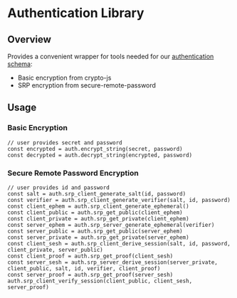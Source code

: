 # Authentication Library

## Overview
Provides a convenient wrapper for tools needed for our [authentication schema](../../docs/authentication.md):
- Basic encryption from crypto-js
- SRP encryption from secure-remote-password

## Usage

### Basic Encryption
```
// user provides secret and password
const encrypted = auth.encrypt_string(secret, password)
const decrypted = auth.decrypt_string(encrypted, password)
```

### Secure Remote Password Encryption
```
// user provides id and password
const salt = auth.srp_client_generate_salt(id, password)
const verifier = auth.srp_client_generate_verifier(salt, id, password)
const client_ephem = auth.srp_client_generate_ephemeral()
const client_public = auth.srp_get_public(client_ephem)
const client_private = auth.srp_get_private(client_ephem)
const server_ephem = auth.srp_server_generate_ephemeral(verifier)
const server_public = auth.srp_get_public(server_ephem)
const server_private = auth.srp_get_private(server_ephem)
const client_sesh = auth.srp_client_derive_session(salt, id, password, client_private, server_public)
const client_proof = auth.srp_get_proof(client_sesh)
const server_sesh = auth.srp_server_derive_session(server_private, client_public, salt, id, verifier, client_proof)
const server_proof = auth.srp_get_proof(server_sesh)
auth.srp_client_verify_session(client_public, client_sesh, server_proof)
```


